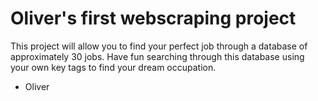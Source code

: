 # Oliver's first webscraping project

This project will allow you to find your perfect job through a database of approximately 30 jobs. Have fun searching through this database using your own key tags to find your dream occupation.

- Oliver